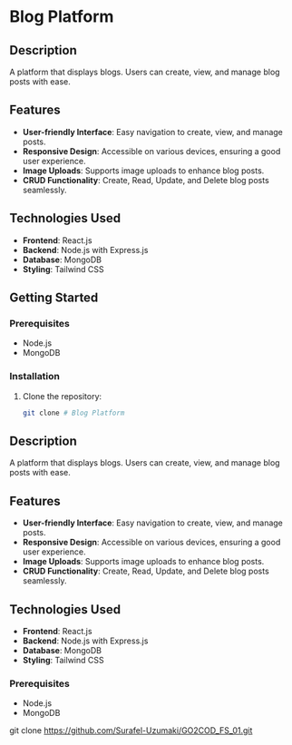 # Blog Platform

## Description
A platform that displays blogs. Users can create, view, and manage blog posts with ease.

## Features
- **User-friendly Interface**: Easy navigation to create, view, and manage posts.
- **Responsive Design**: Accessible on various devices, ensuring a good user experience.
- **Image Uploads**: Supports image uploads to enhance blog posts.
- **CRUD Functionality**: Create, Read, Update, and Delete blog posts seamlessly.

## Technologies Used
- **Frontend**: React.js
- **Backend**: Node.js with Express.js
- **Database**: MongoDB
- **Styling**: Tailwind CSS

## Getting Started

### Prerequisites
- Node.js
- MongoDB

### Installation
1. Clone the repository:
   ```bash
   git clone # Blog Platform

## Description
A platform that displays blogs. Users can create, view, and manage blog posts with ease.

## Features
- **User-friendly Interface**: Easy navigation to create, view, and manage posts.
- **Responsive Design**: Accessible on various devices, ensuring a good user experience.
- **Image Uploads**: Supports image uploads to enhance blog posts.
- **CRUD Functionality**: Create, Read, Update, and Delete blog posts seamlessly.

## Technologies Used
- **Frontend**: React.js
- **Backend**: Node.js with Express.js
- **Database**: MongoDB
- **Styling**: Tailwind CSS
### Prerequisites
- Node.js
- MongoDB

git clone https://github.com/Surafel-Uzumaki/GO2COD_FS_01.git

